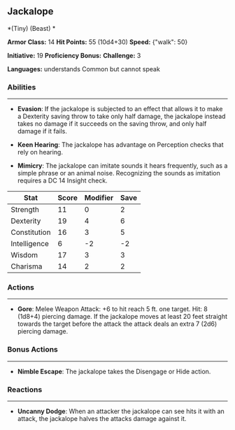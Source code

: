 ## Jackalope
*(Tiny) (Beast) *

**Armor Class:** 14
**Hit Points:** 55 (10d4+30)
**Speed:** {"walk": 50}

**Initiative:** 19
**Proficiency Bonus:**
**Challenge:** 3

**Languages:** understands Common but cannot speak

### Abilities
 --- 
- **Evasion**: If the jackalope is subjected to an effect that allows it to make a Dexterity saving throw to take only half damage, the jackalope instead takes no damage if it succeeds on the saving throw, and only half damage if it fails.

- **Keen Hearing**: The jackalope has advantage on Perception checks that rely on hearing.

- **Mimicry**: The jackalope can imitate sounds it hears frequently, such as a simple phrase or an animal noise. Recognizing the sounds as imitation requires a DC 14 Insight check.



| Stat | Score | Modifier | Save |
| ---- | ---- | ---- | ---- |
| Strength | 11 | 0 | 2 |
| Dexterity | 19 | 4 | 6 |
| Constitution | 16 | 3 | 5 |
| Intelligence | 6 | -2 | -2 |
| Wisdom | 17 | 3 | 3 |
| Charisma | 14 | 2 | 2 |

### Actions
 --- 
- **Gore**: Melee Weapon Attack: +6 to hit  reach 5 ft.  one target. Hit: 8 (1d8+4) piercing damage. If the jackalope moves at least 20 feet straight towards the target before the attack  the attack deals an extra 7 (2d6) piercing damage.

### Bonus Actions
 --- 
- **Nimble Escape**: The jackalope takes the Disengage or Hide action.

### Reactions
 --- 
- **Uncanny Dodge**: When an attacker the jackalope can see hits it with an attack, the jackalope halves the attacks damage against it.

